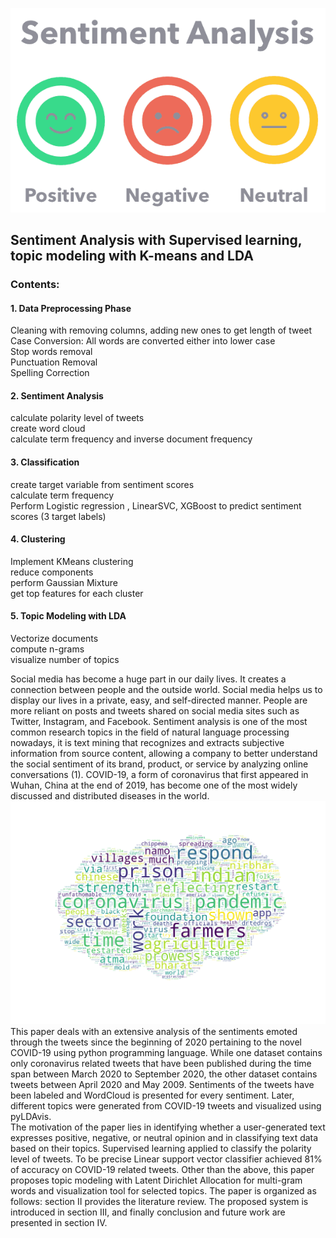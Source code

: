 ![alt text](https://github.com/adovgeldiyev/topic-modeling/blob/main/images/sentiment.png?raw=true)
## Sentiment Analysis with Supervised learning, topic modeling with K-means and LDA
### Contents:</br>
#### 1. Data Preprocessing Phase</br>
Cleaning with removing columns, adding new ones to get length of tweet</br>
Case Conversion: All words are converted either into lower case</br>
Stop words removal</br>
Punctuation Removal</br>
Spelling Correction</br>

#### 2. Sentiment Analysis</br>
calculate polarity level of tweets</br>
create word cloud</br>
calculate term frequency and inverse document frequency</br>

#### 3. Classification</br>
create target variable from sentiment scores</br>
calculate term frequency</br>
Perform Logistic regression , LinearSVC, XGBoost to predict sentiment scores (3 target labels)</br>

#### 4. Clustering</br>
Implement KMeans clustering</br>
reduce components</br>
perform Gaussian Mixture</br>
get top features for each cluster</br>

#### 5. Topic Modeling with LDA</br>
Vectorize documents</br>
compute n-grams</br>
visualize number of topics</br>

Social media has become a huge part in our daily lives. It creates a connection between people and the outside world. Social media helps us to display our lives in a private, easy, and self-directed manner. People are more reliant on posts and tweets shared on social media sites such as Twitter, Instagram, and Facebook. Sentiment analysis is one of the most common research topics in the field of natural language processing nowadays, it is text mining that recognizes and extracts subjective information from source content, allowing a company to better understand the social sentiment of its brand, product, or service by analyzing online conversations (1). COVID-19, a form of coronavirus that first appeared in Wuhan, China at the end of 2019, has become one of the most widely discussed and distributed diseases in the world.</br>
![alt text](https://github.com/adovgeldiyev/topic-modeling/blob/main/images/wc.png?raw=true)
This paper deals with an extensive analysis of the sentiments emoted through the tweets since the beginning of 2020 pertaining to the novel COVID-19 using python programming language. While one dataset contains only coronavirus related tweets that have been published during the time span between March 2020 to September 2020, the other dataset contains tweets between April 2020 and May 2009. Sentiments of the tweets have been labeled and WordCloud is presented for every sentiment. Later, different topics were generated from COVID-19 tweets and visualized using pyLDAvis.</br>
The motivation of the paper lies in identifying whether a user-generated text expresses positive, negative, or neutral opinion and in classifying text data based on their topics. Supervised learning applied to classify the polarity level of tweets. To be precise Linear support vector classifier achieved 81% of accuracy on COVID-19 related tweets. Other than the above, this paper proposes topic modeling with Latent Dirichlet Allocation for multi-gram words and visualization tool for selected topics.
The paper is organized as follows: section II provides the literature review. The proposed system is introduced in section III, and finally conclusion and future work are presented in section IV.
